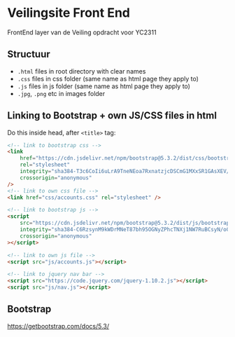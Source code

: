 # Veilingsite Front End

FrontEnd layer van de Veiling opdracht voor YC2311

## Structuur

- `.html` files in root directory with clear names
- `.css` files in css folder (same name as html page they apply to)
- `.js` files in js folder (same name as html page they apply to)
- `.jpg`, `.png` etc in images folder

## Linking to Bootstrap + own JS/CSS files in html

Do this inside head, after `<title>` tag:

```html
<!-- link to bootstrap css -->
<link
	href="https://cdn.jsdelivr.net/npm/bootstrap@5.3.2/dist/css/bootstrap.min.css"
	rel="stylesheet"
	integrity="sha384-T3c6CoIi6uLrA9TneNEoa7RxnatzjcDSCmG1MXxSR1GAsXEV/Dwwykc2MPK8M2HN"
	crossorigin="anonymous"
/>
<!-- link to own css file -->
<link href="css/accounts.css" rel="stylesheet" />

<!-- link to bootstrap js -->
<script
	src="https://cdn.jsdelivr.net/npm/bootstrap@5.3.2/dist/js/bootstrap.bundle.min.js"
	integrity="sha384-C6RzsynM9kWDrMNeT87bh95OGNyZPhcTNXj1NW7RuBCsyN/o0jlpcV8Qyq46cDfL"
	crossorigin="anonymous"
></script>

<!-- link to own js file -->
<script src="js/accounts.js"></script>

<!-- link to jquery nav bar -->
<script src="https://code.jquery.com/jquery-1.10.2.js"></script>
<script src="js/nav.js"></script>
```

## Bootstrap

https://getbootstrap.com/docs/5.3/
